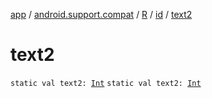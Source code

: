 [app](../../../index.md) / [android.support.compat](../../index.md) / [R](../index.md) / [id](index.md) / [text2](.)

# text2

`static val text2: `[`Int`](https://kotlinlang.org/api/latest/jvm/stdlib/kotlin/-int/index.html)
`static val text2: `[`Int`](https://kotlinlang.org/api/latest/jvm/stdlib/kotlin/-int/index.html)